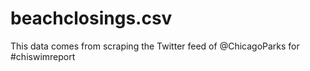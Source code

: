 beachclosings.csv
=================

This data comes from scraping the Twitter feed of @ChicagoParks for #chiswimreport
